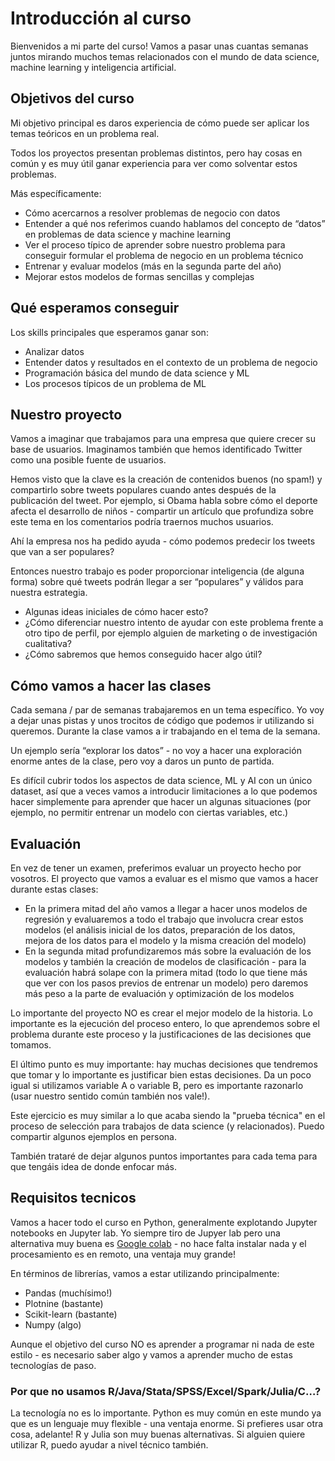 # Introducción al curso
Bienvenidos a mi parte del curso! Vamos a pasar unas cuantas semanas juntos mirando muchos temas relacionados con el mundo de data science, machine learning y inteligencia artificial.

## Objetivos del curso
Mi objetivo principal es daros experiencia de cómo puede ser aplicar los temas teóricos en un problema real.

Todos los proyectos presentan problemas distintos, pero hay cosas en común y es muy útil ganar experiencia para ver como solventar estos problemas.

Más específicamente:

* Cómo acercarnos a resolver problemas de negocio con datos
* Entender a qué nos referimos cuando hablamos del concepto de “datos” en problemas de data science y machine learning 
* Ver el proceso típico de aprender sobre nuestro problema para conseguir formular el problema de negocio en un problema técnico
* Entrenar y evaluar modelos (más en la segunda parte del año)
* Mejorar estos modelos de formas sencillas y complejas

## Qué esperamos conseguir
Los skills principales que esperamos ganar son:

* Analizar datos
* Entender datos y resultados en el contexto de un problema de negocio
* Programación básica del mundo de data science y ML
* Los procesos típicos de un problema de ML

## Nuestro proyecto
Vamos a imaginar que trabajamos para una empresa que quiere crecer su base de usuarios. Imaginamos también que hemos identificado Twitter como una posible fuente de usuarios.

Hemos visto que la clave es la creación de contenidos buenos (no spam!) y compartirlo sobre tweets populares cuando antes después de la publicación del tweet. Por ejemplo, si Obama habla sobre cómo el deporte afecta el desarrollo de niños - compartir un artículo que profundiza sobre este tema en los comentarios podría traernos muchos usuarios.

Ahí la empresa nos ha pedido ayuda - cómo podemos predecir los tweets que van a ser populares?

Entonces nuestro trabajo es poder proporcionar inteligencia (de alguna forma) sobre qué tweets podrán llegar a ser “populares” y válidos para nuestra estrategia.

* Algunas ideas iniciales de cómo hacer esto?
* ¿Cómo diferenciar nuestro intento de ayudar con este problema frente a otro tipo de perfil, por ejemplo alguien de marketing o de investigación cualitativa?
* ¿Cómo sabremos que hemos conseguido hacer algo útil? 

## Cómo vamos a hacer las clases
Cada semana / par de semanas trabajaremos en un tema específico. Yo voy a dejar unas pistas y unos trocitos de código que podemos ir utilizando si queremos. Durante la clase vamos a ir trabajando en el tema de la semana.

Un ejemplo sería “explorar los datos” - no voy a hacer una exploración enorme antes de la clase, pero voy a daros un punto de partida. 

Es difícil cubrir todos los aspectos de data science, ML y AI con un único dataset, así que a veces vamos a introducir limitaciones a lo que podemos hacer simplemente para aprender que hacer un algunas situaciones (por ejemplo, no permitir entrenar un modelo con ciertas variables, etc.)

## Evaluación
En vez de tener un examen, preferimos evaluar un proyecto hecho por vosotros. El proyecto que vamos a evaluar es el mismo que vamos a hacer durante estas clases:

* En la primera mitad del año vamos a llegar a hacer unos modelos de regresión y evaluaremos a todo el trabajo que involucra crear estos modelos (el análisis inicial de los datos, preparación de los datos, mejora de los datos para el modelo y la misma creación del modelo)
* En la segunda mitad profundizaremos más sobre la evaluación de los modelos y también la creación de modelos de clasificación - para la evaluación habrá solape con la primera mitad (todo lo que tiene más que ver con los pasos previos de entrenar un modelo) pero daremos más peso a la parte de evaluación y optimización de los modelos

Lo importante del proyecto NO es crear el mejor modelo de la historia. Lo importante es la ejecución del proceso entero, lo que aprendemos sobre el problema durante este proceso y la justificaciones de las decisiones que tomamos.

El último punto es muy importante: hay muchas decisiones que tendremos que tomar y lo importante es justificar bien estas decisiones. Da un poco igual si utilizamos variable A o variable B, pero es importante razonarlo (usar nuestro sentido común también nos vale!).

Este ejercicio es muy similar a lo que acaba siendo la "prueba técnica" en el proceso de selección para trabajos de data science (y relacionados). Puedo compartir algunos ejemplos en persona.

También trataré de dejar algunos puntos importantes para cada tema para que tengáis idea de donde enfocar más.

## Requisitos tecnicos
Vamos a hacer todo el curso en Python, generalmente explotando Jupyter notebooks en Jupyter lab. Yo siempre tiro de Jupyer lab pero una alternativa muy buena es [Google colab](https://colab.research.google.com/) - no hace falta instalar nada y el procesamiento es en remoto, una ventaja muy grande!

En términos de librerías, vamos a estar utilizando principalmente:

* Pandas (muchísimo!)
* Plotnine (bastante)
* Scikit-learn (bastante)
* Numpy (algo)

Aunque el objetivo del curso NO es aprender a programar ni nada de este estilo - es necesario saber algo y vamos a aprender mucho de estas tecnologías de paso.

### Por que no usamos R/Java/Stata/SPSS/Excel/Spark/Julia/C…?
La tecnología no es lo importante. Python es muy común en este mundo ya que es un lenguaje muy flexible - una ventaja enorme. Si prefieres usar otra cosa, adelante! R y Julia son muy buenas alternativas. Si alguien quiere utilizar R, puedo ayudar a nivel técnico también.

